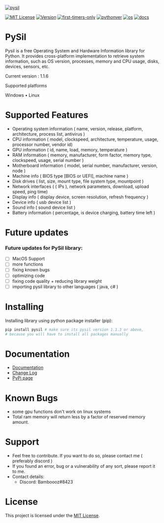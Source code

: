 [![pysil](https://github.com/Bamboooz/pysil/blob/master/banner.png?raw=true)](https://github.com/Bamboooz/pysil)

[![MIT License](https://img.shields.io/badge/license-MIT-blue.svg)](https://opensource.org/licenses/MIT)
[![Version](https://img.shields.io/badge/version-1.1.6-yellow)](https://pypi.org/project/pysil/)
[![first-timers-only](https://img.shields.io/badge/first--timers--only-friendly-orange.svg?style=flat-square)](https://www.firsttimersonly.com/)
[![pythonver](https://img.shields.io/badge/python-3.8,%203.9-green)](https://en.wikipedia.org/wiki/Python_(programming_language))
[![os](https://img.shields.io/badge/operating%20system-windows,%20linux-purple)](https://en.wikipedia.org/wiki/Operating_system)
[![docs](https://img.shields.io/badge/docs-here-pink)](https://github.com/Bamboooz/pysil/wiki)

# PySil
Pysil is a free Operating System and Hardware Information library for Python. It provides cross-platform implementation to retrieve system information, such as OS version, processes, memory and CPU usage, disks, devices, sensors, etc.

Current version : 1.1.6

Supported platforms

Windows • Linux

# Supported Features

* Operating system information ( name, version, release, platform, architecture, process list, antivirus )
* CPU information ( model, clockspeed, architecture, temperature, usage, processor number, vendor id)
* GPU information ( id, name, load, memory, temperature )
* RAM information ( memory, manufacturer, form factor, memory type, clockspeed, usage, serial number )
* Motherboard information ( model, serial number, manufacturer, version, node )
* Machine info ( BIOS type [BIOS or UEFI], machine name )
* Disk drives ( list, size, mount type, file system type, mountpoint )
* Network interfaces ( ( IPs ), network parameters, download, upload speed, ping time)
* Display info ( display device, screen resolution, refresh frequency )
* Device info ( usb device list )
* Sound info ( sound device list )
* Battery information ( percentage, is device charging, battery time left )

# Future updates
### Future updates for PySil library:

- [ ] MacOS Support
- [ ] more functions
- [ ] fixing known bugs
- [ ] optimizing code
- [ ] fixing code quality + reducing library weight
- [ ] importing pysil library to other languages ( java, c# )

# Installing
Installing library using python package installer (pip):
```python
pip install pysil # make sure its pysil version 1.1.3 or above,
# because you will have to install all packages manually
```


# Documentation

* [Documentation](https://github.com/Bamboooz/pysil/wiki)
* [Change Log](https://github.com/Bamboooz/pysil/blob/master/CHANGELOG.txt)
* [PyPi page](https://pypi.org/project/pysil/)

# Known Bugs

 * some gpu functions don't work on linux systems
 * Total ram memory will return less by a factor of reserved memory amount.

# Support

* Feel free to contribute. If you want to do so, please contact me ( preferably discord )
* If you found an error, bug or a vulnerability of any sort, please report it to me.
* Contact details:
  - Discord: Bamboooz#8423

# License

This project is licensed under the [MIT License](https://opensource.org/licenses/MIT).
